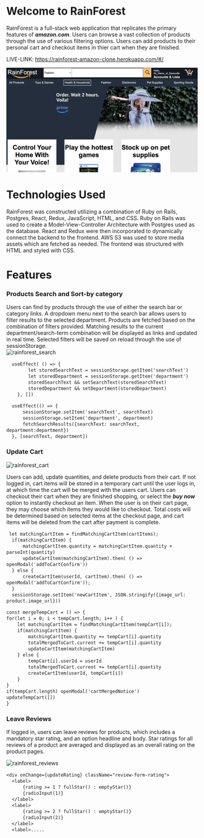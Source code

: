 # Welcome to RainForest
RainForest is a full-stack web application that replicates the primary features of **_amazon.com_**.  Users can browse a vast collection of products through the use of various filtering options. Users can add products to their personal cart and checkout items in thier cart when they are finished.  

LIVE-LINK: https://rainforest-amazon-clone.herokuapp.com/#/

![alt text](https://github.com/Domingo-creator/RainForest/blob/master/app/assets/images/main_page_screenshot.png) 


# Technologies Used
RainForest was constructed utilizing a combination of Ruby on Rails, Postgres, React, Redux, JavaScript, HTML, and CSS. Ruby on Rails was used to create a Model-View-Controller Architecture with Postgres used as the database. React and Redux were then incorporated to dynamically connect the backend to the frontend. AWS S3 was used to store media assets which are fetched as needed. The frontend was structured with HTML and styled with CSS.


# Features
### Products Search and Sort-by category
Users can find by products through the use of either the search bar or category links. A dropdown menu next to the search bar allows users to filter results to the selected department. Products are fetched based on the combination of filters provided. Matching results to the current department/search-term combination will be displayed as links and updated in real time.  Selected filters will be saved on reload through the use of sessionStorage.  
![rainforest_search](https://user-images.githubusercontent.com/59151493/166298514-37f8a4fb-4f52-4fe7-8722-4bba67765f78.gif)

```
  useEffect( () => {
        let storedSearchText = sessionStorage.getItem('searchText')
        let storedDepartment = sessionStorage.getItem('department')
        storedSearchText && setSearchText(storedSearchText)
        storedDepartment && setDepartment(storedDepartment)
    }, [])
```
```
  useEffect(() => {
      sessionStorage.setItem('searchText', searchText)
      sessionStorage.setItem('department', department)
      fetchSearchResults({searchText: searchText, department:department})
  }, [searchText, department])

```

### Update Cart

![rainforest_cart](https://user-images.githubusercontent.com/59151493/166296492-e360ccc0-8ba5-498e-bb46-9b91b0da614f.gif)

Users can add, update quantities, and delete products from their cart.  If not logged in, cart items will be stored in a temporary cart until the user logs in, at which time the cart will be merged with the users cart.  Users can checkout their cart when they are finished shopping, or select the **_buy now_** option to instantly checkout an item.  When the user is on their cart page, they may choose which items they would like to checkout.  Total costs will be determined based on selected items at the checkout page, and cart items will be deleted from the cart after payment is complete.

```
 let matchingCartItem = findMatchingCartItem(cartItems);
  if(matchingCartItem) {
      matchingCartItem.quantity = matchingCartItem.quantity + parseInt(quantity)
      updateCartItem(matchingCartItem).then( () => openModal('addToCartConfirm'))
  } else {
      createCartItem(userId, cartItem).then( () => openModal('addToCartConfirm'));
  }
  sessionStorage.setItem('newCartItem', JSON.stringify({image_url: product.image_url}))
```

```
const mergeTempCart = () => {
for(let i = 0; i < tempCart.length; i++ ) {
    let matchingCartItem = findMatchingCartItem(tempCart[i]);
    if(matchingCartItem) {
        matchingCartItem.quantity += tempCart[i].quantity
        totalMergedToCart.current += tempCart[i].quantity
        updateCartItem(matchingCartItem)
    } else {
        tempCart[i].userId = userId
        totalMergedToCart.current += tempCart[i].quantity
        createCartItem(userId, tempCart[i])
    }
}
if(tempCart.length) openModal('cartMergedNotice')
updateTempCart([])
}
```

### Leave Reviews
If logged in, users can leave reviews for products, which includes a mandatory star rating, and an option headline and body.  Star ratings for all reviews of a product are averaged and displayed as an overall rating on the product pages.

![rainforest_reviews](https://user-images.githubusercontent.com/59151493/166301291-4ba76ff8-c7c3-46fb-988d-b97fd63b54bc.gif)

```
<div onChange={updateRating} className="review-form-rating">
  <label>
      {rating >= 1 ? fullStar() : emptyStar()}
      {radioInput(1)}
  </label>
  <label>
      {rating >= 2 ? fullStar() : emptyStar()}
      {radioInput(2)}
  </label>
  <label>.....
```

